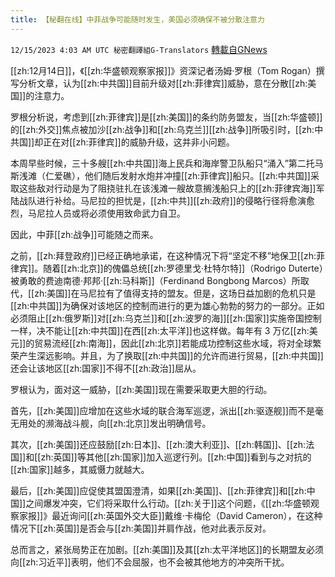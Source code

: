 ```yaml
---
title: 【秘翻在线】中菲战争可能随时发生，美国必须确保不被分散注意力
---
```

`12/15/2023 4:03 AM UTC 秘密翻譯組G-Translators` [轉載自GNews](https://gnews.org/articles/2110920)

[[zh:12月14日]]，《[[zh:华盛顿观察家报]]》资深记者汤姆·罗根（Tom Rogan）撰写分析文章，认为[[zh:中共国]]目前升级对[[zh:菲律宾]]威胁，意在分散[[zh:美国]]的注意力。

罗根分析说，考虑到[[zh:菲律宾]]是[[zh:美国]]的条约防务盟友，当[[zh:华盛顿]]的[[zh:外交]]焦点被加沙[[zh:战争]]和[[zh:乌克兰]][[zh:战争]]所吸引时，[[zh:中共国]]却正在对[[zh:菲律宾]]的威胁升级，这并非小问题。

本周早些时候，三十多艘[[zh:中共国]]海上民兵和海岸警卫队船只“涌入”第二托马斯浅滩（仁爱礁），他们随后发射水炮并冲撞[[zh:菲律宾]]船只。[[zh:中共国]]采取这些敌对行动是为了阻挠驻扎在该浅滩一艘故意搁浅船只上的[[zh:菲律宾海]]军陆战队进行补给。马尼拉的担忧是，[[zh:中共]][[zh:政府]]的侵略行径将愈演愈烈，马尼拉人员或将必须使用致命武力自卫。

因此，中菲[[zh:战争]]可能随之而来。

之前，[[zh:拜登政府]]已经正确地承诺，在这种情况下将“坚定不移”地保卫[[zh:菲律宾]]。随着[[zh:北京]]的傀儡总统[[zh:罗德里戈·杜特尔特]]（Rodrigo Duterte）被勇敢的费迪南德·邦邦·[[zh:马科斯]]（Ferdinand Bongbong Marcos）所取代，[[zh:美国]]在马尼拉有了值得支持的盟友。但是，这场日益加剧的危机只是[[zh:中共国]]为确保对该地区的控制而进行的更为雄心勃勃的努力的一部分。正如必须阻止[[zh:俄罗斯]]对[[zh:乌克兰]]和[[zh:波罗的海]][[zh:国家]]实施帝国控制一样，决不能让[[zh:中共国]]在西[[zh:太平洋]]也这样做。每年有 3 万亿[[zh:美元]]的贸易流经[[zh:南海]]，因此[[zh:北京]]若能成功控制这些水域，将对全球繁荣产生深远影响。并且，为了换取[[zh:中共国]]的允许而进行贸易，[[zh:中共国]]还会让该地区[[zh:国家]]不得不[[zh:政治]]屈从。

罗根认为，面对这一威胁，[[zh:美国]]现在需要采取更大胆的行动。

首先，[[zh:美国]]应增加在这些水域的联合海军巡逻，派出[[zh:驱逐舰]]而不是毫无用处的濒海战斗舰，向[[zh:北京]]发出明确信号。

其次，[[zh:美国]]还应鼓励[[zh:日本]]、[[zh:澳大利亚]]、[[zh:韩国]]、[[zh:法国]]和[[zh:英国]]等其他[[zh:国家]]加入巡逻行列。[[zh:中国]]看到与之对抗的[[zh:国家]]越多，其威慑力就越大。

最后，[[zh:美国]]应促使其盟国澄清，如果[[zh:美国]]、[[zh:菲律宾]]和[[zh:中国]]之间爆发冲突，它们将采取什么行动。[[zh:关于]]这个问题，《[[zh:华盛顿观察家报]]》最近询问[[zh:英国外交大臣]]戴维·卡梅伦（David Cameron），在这种情况下[[zh:英国]]是否会与[[zh:美国]]并肩作战，他对此表示反对。

总而言之，紧张局势正在加剧。[[zh:美国]]及其[[zh:太平洋地区]]的长期盟友必须向[[zh:习近平]]表明，他们不会屈服，也不会被其他地方的冲突所干扰。
